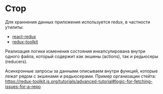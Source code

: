 # Стор
Для храннения данных приложения используется redux, в частности утилиты:
* [react-redux](https://react-redux.js.org/)
* [redux-toolkit](https://redux-toolkit.js.org/)

Реализация логики изменения состояния инкапсулирована внутри одного файла, который содержит как
экшены (actions), так и редьюсеры (reducers).

Асинхронные запросы за данными описываем внутри функций, которые лежат рядом с экшенами и редьюсерами.
Пример организации стейта:
https://redux-toolkit.js.org/tutorials/advanced-tutorial#logic-for-fetching-issues-for-a-repo

